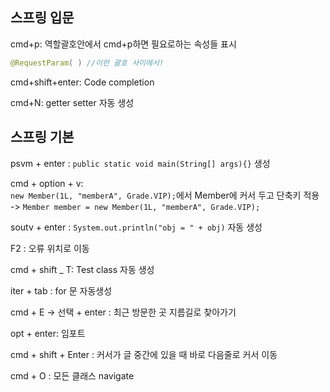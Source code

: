 ## 스프링 입문
cmd+p: 역할괄호안에서 cmd+p하면 필요로하는 속성들 표시
```java
@RequestParam( ) //이런 괄호 사이에서!
```

cmd+shift+enter: Code completion  

cmd+N: getter setter 자동 생성

## 스프링 기본
psvm + enter : `public static void main(String[] args){}` 생성

cmd + option + v:  
`new Member(1L, "memberA", Grade.VIP);`에서 Member에 커서 두고 단축키 적용 -> `Member member = new Member(1L, "memberA", Grade.VIP);`

soutv + enter : `System.out.println("obj = " + obj)` 자동 생성

F2 : 오류 위치로 이동

cmd + shift _ T: Test class 자동 생성

iter + tab : for 문 자동생성

cmd + E -> 선택 + enter : 최근 방문한 곳 지름길로 찾아가기

opt + enter: 임포트

cmd + shift + Enter : 커서가 글 중간에 있을 때 바로 다음줄로 커서 이동

cmd + O : 모든 클래스 navigate